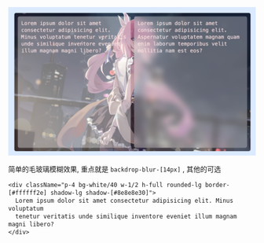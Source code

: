![Screenshot](https://github.com/NeilYeTAT/LearnCSSuseReact-Tailwind/blob/main/src/components/day010-frosted-glass/Screenshot.png)

简单的毛玻璃模糊效果, 重点就是 `backdrop-blur-[14px]` , 其他的可选

```tsx
<div className="p-4 bg-white/40 w-1/2 h-full rounded-lg border-[#ffffff2e] shadow-lg shadow-[#8e8e8e30]">
  Lorem ipsum dolor sit amet consectetur adipisicing elit. Minus voluptatum
  tenetur veritatis unde similique inventore eveniet illum magnam magni libero?
</div>
```
